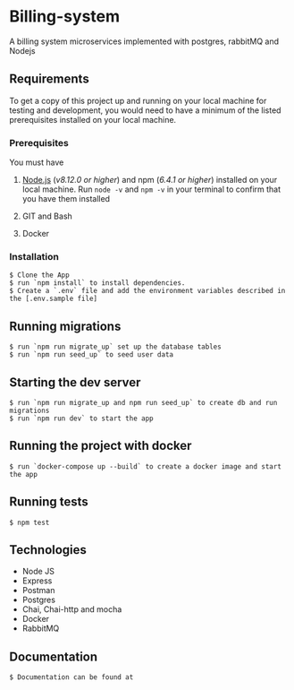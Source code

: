 # Billing-system
A billing system microservices implemented with postgres, rabbitMQ and Nodejs

## Requirements

To get a copy of this project up and running on your local machine for testing and development, you would need to have a minimum of the listed prerequisites installed on your local machine.

### Prerequisites

You must have

1. [Node.js](https://nodejs.org/) (_v8.12.0 or higher_) and npm (_6.4.1 or higher_) installed on your local machine. Run `node -v` and `npm -v` in your terminal to confirm that you have them installed

2. GIT and Bash

3. Docker

### Installation

    $ Clone the App
    $ run `npm install` to install dependencies.
    $ Create a `.env` file and add the environment variables described in the [.env.sample file]


## Running migrations

    $ run `npm run migrate_up` set up the database tables
    $ run `npm run seed_up` to seed user data


## Starting the dev server

    $ run `npm run migrate_up and npm run seed_up` to create db and run migrations
    $ run `npm run dev` to start the app

## Running the project with docker

    $ run `docker-compose up --build` to create a docker image and start the app


## Running tests

    $ npm test


## Technologies

- Node JS
- Express
- Postman
- Postgres
- Chai, Chai-http and mocha
- Docker
- RabbitMQ


## Documentation

    $ Documentation can be found at 